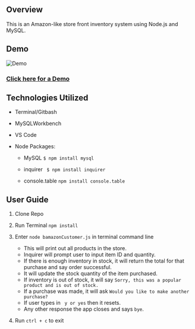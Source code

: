 ## Overview
This is an Amazon-like store front inventory system using Node.js and MySQL.

## Demo


![Demo](https://user-images.githubusercontent.com/42124030/47970470-6c5cf300-e04b-11e8-9159-3e15bf04a8f8.gif)

### <a href="https://drive.google.com/file/d/1xRUMe4VMcXVLpJ_Pn4hTxjFXCj_K1sks/view"> Click here for a Demo</a>


## Technologies Utilized

* Terminal/Gitbash
* MySQLWorkbench
* VS Code

* Node Packages:
    
    * MySQL ```$ npm install mysql```

    * inquirer ``` $ npm install inquirer```
    
    * console.table ```npm install console.table ```
    
    
    

## User Guide

1. Clone Repo
2. Run Terminal ```npm install```
3. Enter ```node bamazonCustomer.js``` in terminal command line
    * This will print out all products in the store.
    * Inquirer will prompt user to input item ID and quantity.
    * If there is enough inventory in stock, it will return the total for that purchase and say order successful.
    * It will update the stock quantity of the item purchased.
    * If inventory is out of stock, it will say ```Sorry, this was a popular product and is out of stock.```
    * If a purchase was made, it will ask ```Would you like to make another purchase?```
    * If user types in ``` y or yes``` then it resets. 
    * Any other response the app closes and says ``` bye ```.
  
4. Run ```ctrl + c``` to exit

